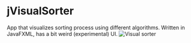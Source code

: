 # jVisualSorter
App that visualizes sorting process using different algorithms. Written in JavaFXML, has a bit weird (experimental) UI.
![Visual sorter](https://imgur.com/aCLjxyY)
